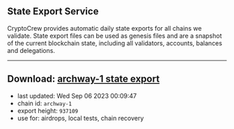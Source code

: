 ## State Export Service
CryptoCrew provides automatic daily state exports for all chains we validate. State export files can be used as genesis files and are a snapshot of the current blockchain state, including all validators, accounts, balances and delegations.

---
**Download: [archway-1 state export](https://dl.ccvalidators.com/SERVICE/archway/archway-1_export_937109.json)**
---

- last updated: Wed Sep 06 2023 00:09:47
- chain id: `archway-1`
- export height: `937109`
- use for: airdrops, local tests, chain recovery
